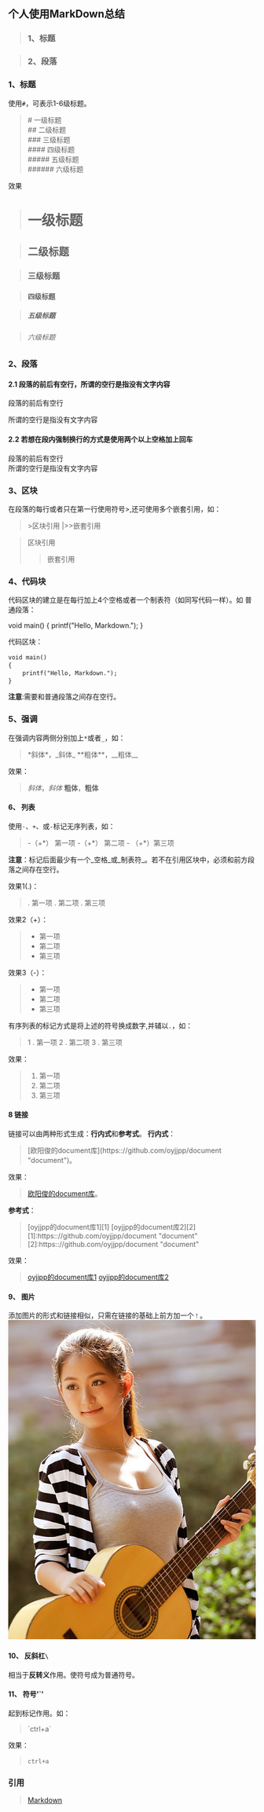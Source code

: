## 个人使用MarkDown总结

> ### 1、标题

> ### 2、段落

### 1、标题

使用`#`，可表示1-6级标题。

> \# 一级标题  
> \## 二级标题  
> \### 三级标题  
> \#### 四级标题  
> \##### 五级标题  
> \###### 六级标题  

效果

> # 一级标题

> ## 二级标题

> ### 三级标题

> #### 四级标题

> ##### 五级标题

> ###### 六级标题

### 2、段落

#### 2.1 段落的前后有空行，所谓的空行是指没有文字内容

段落的前后有空行

所谓的空行是指没有文字内容

#### 2.2 若想在段内强制换行的方式是使用两个以上空格加上回车

段落的前后有空行  
所谓的空行是指没有文字内容  

### 3、区块

在段落的每行或者只在第一行使用符号>,还可使用多个嵌套引用，如：
> \>区块引用
> |>>嵌套引用

> 区块引用
>> 嵌套引用

### 4、代码块

代码区块的建立是在每行加上4个空格或者一个制表符（如同写代码一样）。如
普通段落：

void main()
{
    printf("Hello, Markdown.");
}

代码区块：

    void main()
    {
        printf("Hello, Markdown.");
    }

**注意**:需要和普通段落之间存在空行。

### 5、强调

在强调内容两侧分别加上`*`或者`_`，如：
> \*斜体\*，\_斜体\_
> \*\*粗体\*\*，\_\_粗体\_\_

效果：
> *斜体*，_斜体_
> **粗体**，__粗体__

#### 6、 列表

使用`·`、`+`、或`-`标记无序列表，如：
> \-（+\*） 第一项
> \-（+\*） 第二项
> \- （+\*）第三项

**注意**：标记后面最少有一个_空格_或_制表符_。若不在引用区块中，必须和前方段落之间存在空行。

效果1(.)：
> . 第一项
> . 第二项
> . 第三项

效果2（+）：
>
> + 第一项
> + 第二项
> + 第三项

效果3（-）：
>
> - 第一项
> - 第二项
> - 第三项

有序列表的标记方式是将上述的符号换成数字,并辅以`.`，如：
> 1 . 第一项
> 2 . 第二项
> 3 . 第三项

效果：
>
> 1. 第一项
> 2. 第二项
> 3. 第三项

#### 8 链接

链接可以由两种形式生成：**行内式**和**参考式**。
**行内式**：
> \[欧阳俊的document库\]\(https:://github.com/oyjjpp/document "document"\)。

效果：
> [欧阳俊的document库](https:://github.com/oyjjpp/document "document")。

**参考式**：
> \[oyjjpp的document库1\]\[1\]
> \[oyjjpp的document库2\]\[2\]
> \[1\]:https:://github.com/oyjjpp/document "document"
> \[2\]:https:://github.com/oyjjpp/document "document"

效果：
> [oyjjpp的document库1][1]
> [oyjjpp的document库2][2]

[1]: https:://github.com/oyjjpp/document "document"
[2]: https:://github.com/oyjjpp/document "document"

#### 9、 图片

添加图片的形式和链接相似，只需在链接的基础上前方加一个`！`。
![image](../static/img/image.jpg)

#### 10、 反斜杠`\`

相当于**反转义**作用。使符号成为普通符号。

#### 11、 符号'`'

起到标记作用。如：
>\`ctrl+a\`

效果：
>`ctrl+a`

### 引用

> [Markdown][1]

[1]: https://github.com/oyjjpp/Markdown/blob/master/README.md
